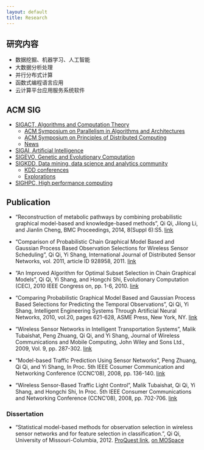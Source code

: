 ```yaml
---
layout: default
title: Research
---
```


## 研究内容

 
 - 数据挖掘、机器学习、人工智能
 - 大数据分析处理
 - 并行分布式计算
 - 函数式编程语言应用
 - 云计算平台应用服务系统软件

## ACM SIG

- [SIGACT, Algorithms and Computation Theory](http://www.sigact.org/conferences.php)
    - [ACM Symposium on Parallelism in Algorithms and Architectures](http://www.spaa-conference.org)
    - [ACM Symposium on Principles of Distributed Computing](http://www.podc.org)
    - [News](http://www.sigact.org/pubs.php)
- [SIGAI, Artificial Intelligence](http://sigai.acm.org//)
- [SIGEVO, Genetic and Evolutionary Computation](http://sigevo.hosting.acm.org/wiki/tiki-index.php)
- [SIGKDD, Data mining, data science and analytics community](http://www.sigkdd.org)
    * [KDD conferences](http://www.sigkdd.org/conferences)
    * [Explorations](http://www.sigkdd.org/explorations)
- [SIGHPC, High performance computing](http://www.sighpc.org)

## Publication

* “Reconstruction of metabolic pathways by combining probabilistic graphical model-based and knowledge-based methods”, Qi Qi, Jilong Li, and Jianlin Cheng, BMC Proceedings, 2014, 8(Suppl 6):S5. [link](http://www.biomedcentral.com/1753-6561/8/S6/S5)

* “Comparison of Probabilistic Chain Graphical Model Based and Gaussian Process Based Observation Selections for Wireless Sensor Scheduling”, Qi Qi, Yi Shang, International Journal of Distributed Sensor Networks, vol. 2011, article ID 928958, 2011. [link](http://www.hindawi.com/journals/ijdsn/2011/928958/)

* “An Improved Algorithm for Optimal Subset Selection in Chain Graphical Models”, Qi Qi, Yi Shang, and Hongchi Shi, Evolutionary Computation (CEC), 2010 IEEE Congress on, pp. 1-6, 2010. [link](http://ieeexplore.ieee.org/xpl/articleDetails.jsp?arnumber=5586022)

* “Comparing Probabilistic Graphical Model Based and Gaussian Process Based Selections for Predicting the Temporal Observations”, Qi Qi, Yi Shang, Intelligent Engineering Systems Through Artificial Neural Networks, 2010, vol.20, pages 621-628, ASME Press, New York, NY. [link](http://ebooks.asmedigitalcollection.asme.org/content.aspx?bookid=316&sectionid=38783068)

* “Wireless Sensor Networks in Intelligent Transportation Systems”, Malik Tubaishat, Peng Zhuang, Qi Qi, and Yi Shang, Journal of Wireless Communications and Mobile Computing, John Wiley and Sons Ltd., 2009, Vol. 9, pp. 287-302. [link](http://onlinelibrary.wiley.com/doi/10.1002/wcm.616/abstract)

* “Model-based Traffic Prediction Using Sensor Networks”, Peng Zhuang, Qi Qi, and Yi Shang, In Proc. 5th IEEE Cosumer Communication and Networking Conference (CCNC’08), 2008, pp. 136-140. [link](http://ieeexplore.ieee.org/xpl/articleDetails.jsp?arnumber=4446336)

* “Wireless Sensor-Based Traffic Light Control”, Malik Tubaishat, Qi Qi, Yi Shang, and Hongchi Shi, In Proc. 5th IEEE Consumer Communications and Networking Conference (CCNC’08), 2008, pp. 702-706. [link](http://ieeexplore.ieee.org/xpl/articleDetails.jsp?arnumber=4446459)

### Dissertation

* “Statistical model-based methods for observation selection in wireless sensor networks and for feature selection in classification.”, Qi Qi, University of Missouri-Columbia, 2012. [ProQuest link](http://gradworks.umi.com/35/30/3530891.html),    [on MOSpace](https://mospace.umsystem.edu/xmlui/handle/10355/15111)



